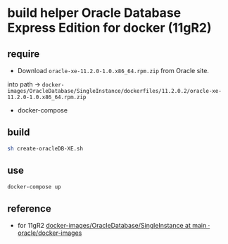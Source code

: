 # build helper Oracle Database Express Edition for docker (11gR2)

## require

- Download `oracle-xe-11.2.0-1.0.x86_64.rpm.zip` from Oracle site.

into path -> `docker-images/OracleDatabase/SingleInstance/dockerfiles/11.2.0.2/oracle-xe-11.2.0-1.0.x86_64.rpm.zip`

- docker-compose

## build

```sh
sh create-oracleDB-XE.sh
```

## use

```sh
docker-compose up
```

## reference

- for 11gR2 [docker\-images/OracleDatabase/SingleInstance at main · oracle/docker\-images](https://github.com/oracle/docker-images/tree/main/OracleDatabase/SingleInstance#running-oracle-database-11gr2-express-edition-in-a-container)
